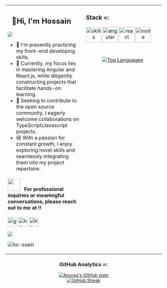 
<table>
<tr>
<td width="50%" valign="top">
<div> 

  ##  &nbsp; **👋Hi, I'm Hossain**
  <img src="https://user-images.githubusercontent.com/74038190/212744287-14f66c13-5458-40dc-9244-8ff533fc8f4a.gif" />
  
- 🔭 I'm presently practicing my front-end developing skills.
- 🌱 Currently, my focus lies in mastering Angular and React.js, while diligently constructing projects that facilitate hands-on learning.
- 👯 Seeking to contribute to the open source community, I eagerly welcome collaborations on TypeScript/Javascript projects.
- 😄 With a passion for constant growth, I enjoy exploring novel skills and seamlessly integrating them into my project repertoire.

</div>

<div align="left">

<h4> <img src="https://media2.giphy.com/media/numE3A55vbpBuDCxnA/giphy.gif?cid=ecf05e47rze9471w0iriay9ubhrvdmam2cbwpobzooqnsopa&rid=giphy.gif&ct=s" width="40"> &nbsp; For professional inquiries or meaningful conversations, please reach out to me at !!</h4>
  
  <p align="left">
    <a href="awarehossain@gmail.com" target="blank"><img align="center" src="https://www.vectorlogo.zone/logos/gmail/gmail-icon.svg" alt="gmail" height="30" width="30" /></a>
    <a href="https://fb.com/https://www.facebook.com/hkonir" target="blank"><img align="center" src="https://raw.githubusercontent.com/rahuldkjain/github-profile-readme-generator/master/src/images/icons/Social/facebook.svg" alt="https://www.facebook.com/hkonir" height="30" width="30" /></a>
    <a href="https://www.hackerrank.com/https://www.hackerrank.com/aware_hossain" target="blank"><img align="center" src="https://raw.githubusercontent.com/rahuldkjain/github-profile-readme-generator/master/src/images/icons/Social/hackerrank.svg" alt="https://www.hackerrank.com/aware_hossain" height="30" width="30" /></a>
  </p>

  <p>
    <img src= 'https://capsule-render.vercel.app/api?type=rect&color=gradient&height=2.5'/>
  </p>


</div>




     

  <p align="left"> <img src="https://komarev.com/ghpvc/?username=ho-ssain&label=Profile%20views&color=0e75b6&style=flat" alt="ho-ssain" /> </p>


</td>

     
<td width="50%" valign="top">

  <div align="center">
  <h3 align="left"> Stack =: </h3>
  
  [<img src='https://user-images.githubusercontent.com/74038190/212284087-bbe7e430-757e-4901-90bf-4cd2ce3e1852.gif' width="50" height="50" alt="skills" align="left">](https://developer.mozilla.org/en-US/docs/Web/HTML)
  [<img src='https://user-images.githubusercontent.com/74038190/212280823-79088828-a258-4a4d-8d6c-96315d5a07af.gif' width="50" height="50" alt="angular" align="left">](https://angular.io/)
  [<img src='https://user-images.githubusercontent.com/74038190/212257467-871d32b7-e401-42e8-a166-fcfd7baa4c6b.gif' width="50" height="50" alt="react" align="left">](https://react.dev/)
  [<img src='https://user-images.githubusercontent.com/74038190/212257460-738ff738-247f-4445-a718-cdd0ca76e2db.gif' width="50" height="50" alt="node" align="left">](https://nodejs.org/en)
</div>

<br><br>
<br><br>
  
  <div align="center">
      <a href="https://github.com/ho-ssain/github-readme-stats">
  <img src="https://github-readme-stats.vercel.app/api/top-langs/?username=ho-ssain&show_icons=true&locale=en&layout=pie&theme=github_dark" alt="Top Languages">
</a>
  </div>

<!--
  <img src="https://user-images.githubusercontent.com/74038190/240815616-7b282ec6-fcc3-4600-90a7-2c3140549f58.gif" width="300"> -->


</td>
</tr>
  
</table>





  <h3 align="center"> GitHub Analytics =: </h3>  
  <p align="center">
    <a href="https://github.com/ho-ssain/github-readme-stats">
      <img src="https://github-readme-stats.vercel.app/api?username=ho-ssain&show_icons=true&locale=en&theme=github_dark" alt="Anurag's GitHub stats">
    </a>
    <br/>
    <a href="https://git.io/streak-stats">
      <img src="https://streak-stats.demolab.com/?user=ho-ssain&theme=github-dark" alt="GitHub Streak">
    </a>
  </p>




 <!-- <h3>Featured Repository =: </h3> -->
<div align="center">
    <!-- info-hub 
    <a href="https://github.com/ho-ssain/info-hub#gh-dark-mode-only">
        <img src="https://github-readme-stats-gray-three.vercel.app/api/pin/?username=ho-ssain&repo=info-hub&theme=github_dark#gh-dark-mode-only" alt="info-hub">
    </a>
    <a href="https://github.com/ho-ssain/info-hub#gh-light-mode-only">
        <img src="https://github-readme-stats-gray-three.vercel.app/api/pin/?username=ho-ssain&repo=info-hub&theme=vue#gh-light-mode-only" alt="info-hub">
    </a>
  -->
</div> 
